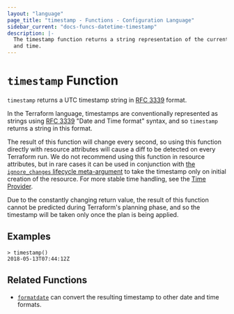 ```yaml
---
layout: "language"
page_title: "timestamp - Functions - Configuration Language"
sidebar_current: "docs-funcs-datetime-timestamp"
description: |-
  The timestamp function returns a string representation of the current date
  and time.
---
```


# `timestamp` Function

`timestamp` returns a UTC timestamp string in [RFC 3339](https://tools.ietf.org/html/rfc3339) format.

In the Terraform language, timestamps are conventionally represented as
strings using [RFC 3339](https://tools.ietf.org/html/rfc3339)
"Date and Time format" syntax, and so `timestamp` returns a string
in this format.

The result of this function will change every second, so using this function
directly with resource attributes will cause a diff to be detected on every
Terraform run. We do not recommend using this function in resource attributes,
but in rare cases it can be used in conjunction with
[the `ignore_changes` lifecycle meta-argument](/docs/language/meta-arguments/lifecycle.html#ignore_changes)
to take the timestamp only on initial creation of the resource. For more stable
time handling, see the [Time Provider](https://registry.terraform.io/providers/hashicorp/time/).

Due to the constantly changing return value, the result of this function cannot
be predicted during Terraform's planning phase, and so the timestamp will be
taken only once the plan is being applied.

## Examples

```
> timestamp()
2018-05-13T07:44:12Z
```

## Related Functions

* [`formatdate`](./formatdate.html) can convert the resulting timestamp to
  other date and time formats.
